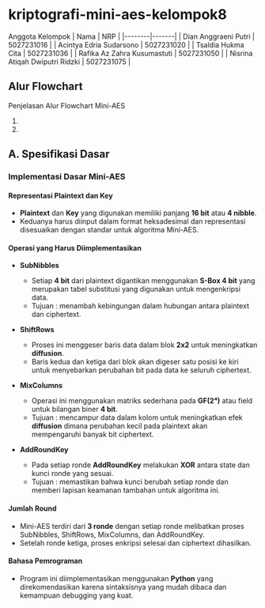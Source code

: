 # kriptografi-mini-aes-kelompok8

Anggota Kelompok
|  Nama  |  NRP  |
|--------|-------|
| Dian Anggraeni Putri | 5027231016 |
| Acintya Edria Sudarsono | 5027231020 |
| Tsaldia Hukma Cita | 5027231036 |
| Rafika Az Zahra Kusumastuti | 5027231050 |
| Nisrina Atiqah Dwiputri Ridzki | 5027231075 |

## Alur Flowchart

Penjelasan Alur Flowchart Mini-AES

1. 
2. 

## A. Spesifikasi Dasar
### Implementasi Dasar Mini-AES
#### Representasi Plaintext dan Key
- **Plaintext** dan **Key** yang digunakan memiliki panjang **16 bit** atau **4 nibble**.
- Keduanya harus diinput dalam format heksadesimal dan representasi disesuaikan dengan standar untuk algoritma Mini-AES.

#### Operasi yang Harus Diimplementasikan
- **SubNibbles**
  - Setiap **4 bit** dari plaintext digantikan menggunakan **S-Box 4 bit** yang merupakan tabel substitusi yang digunakan untuk mengenkripsi data.
  - Tujuan : menambah kebingungan dalam hubungan antara plaintext dan ciphertext.

- **ShiftRows**
  - Proses ini menggeser baris data dalam blok **2x2** untuk meningkatkan **diffusion**.
  - Baris kedua dan ketiga dari blok akan digeser satu posisi ke kiri untuk menyebarkan perubahan bit pada data ke seluruh ciphertext.

- **MixColumns**
  - Operasi ini menggunakan matriks sederhana pada **GF(2⁴)** atau field untuk bilangan biner **4 bit**. 
  - Tujuan : mencampur data dalam kolom untuk meningkatkan efek **diffusion** dimana perubahan kecil pada plaintext akan mempengaruhi banyak bit ciphertext.

- **AddRoundKey**
  - Pada setiap ronde **AddRoundKey** melakukan **XOR** antara state dan kunci ronde yang sesuai. 
  - Tujuan : memastikan bahwa kunci berubah setiap ronde dan memberi lapisan keamanan tambahan untuk algoritma ini.

#### Jumlah Round
- Mini-AES terdiri dari **3 ronde** dengan setiap ronde melibatkan proses SubNibbles, ShiftRows, MixColumns, dan AddRoundKey.
- Setelah ronde ketiga, proses enkripsi selesai dan ciphertext dihasilkan.

#### Bahasa Pemrograman
- Program ini diimplementasikan menggunakan **Python** yang direkomendasikan karena sintaksisnya yang mudah dibaca dan kemampuan debugging yang kuat.
